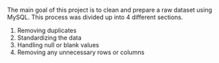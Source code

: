 The main goal of this project is to clean and prepare a raw dataset using MySQL. This process was divided up into 4 different sections.
1. Removing duplicates
2. Standardizing the data
3. Handling null or blank values
4. Removing any unnecessary rows or columns
  
